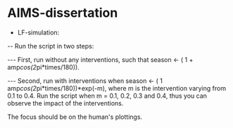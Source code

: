 # AIMS-dissertation

- LF-simulation:

--  Run the script in two steps:

--- First, run without any interventions, such that
season <- ( 1 + amp*cos(2*pi*times/180)).

--- Second, run with interventions when
season <- ( 1   amp*cos(2*pi*times/180))*exp(-m), 
where m is the intervention varying from 0.1 to 0.4.
Run the script when m = 0.1, 0.2, 0.3 and 0.4, thus you can observe the impact of the interventions.

The focus should be on the human's plottings.
